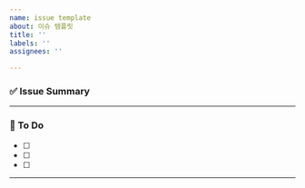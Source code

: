 ```yaml
---
name: issue template
about: 이슈 템플릿
title: ''
labels: ''
assignees: ''

---
```


### ✅ Issue Summary

---

### 📝 To Do

- [ ]
- [ ]
- [ ]

---
